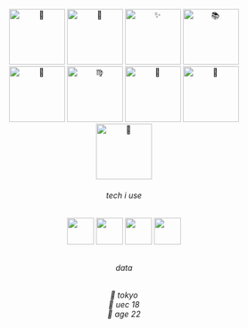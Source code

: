 
<p align="center">
<!--img alt="🤏" width="100" src="https://i.imgur.com/"/>
<img alt="👋" width="100" src="https://i.imgur.com/"/-->
<img alt="🖖" width="100" src="https://i.imgur.com/VtQdK8z.gif/"/>
<img alt="👺" width="100" src="https://i.imgur.com/lQQwQqx.gif"/>
<img alt="✨" width="100" src="https://i.imgur.com/Qk3OD3R.gif"/>
<img alt="📚" width="100" src="https://i.imgur.com/DzqbYHz.gif"/>
<img alt="🌌" width="100" src="https://i.imgur.com/bfZYVre.gif"/>
<img alt="♍" width="100" src="https://i.imgur.com/icOp6mk.png"/>
<img alt="🍡" width="100" src="https://i.imgur.com/51MDyYo.gif"/>
<img alt="🍡" width="100" src="https://i.imgur.com/2Ov68fn.gif"/>
<img alt="🍡" width="100" src="https://i.imgur.com/soxnTL7.gif"/>
</p>


<h6 align="center">tech i use</h6>
<h6 align="center">
<img width="48px" height="48px" align="center" src="https://api.iconify.design/logos:react.svg"/>
<img width="48px" height="48px" align="center" src="https://api.iconify.design/logos:typescript-icon.svg"/>
<img width="48px" height="48px" align="center" src="https://api.iconify.design/logos:python.svg"/>
<img width="48px" height="48px" align="center" src="https://api.iconify.design/logos:django-icon.svg"/>
</h6>

<h6 align="center">data</h6>
<h6 align="center">
🗼 tokyo<br/>
📡 uec 18<br/>
📝 age 22<br/>
</h6>
